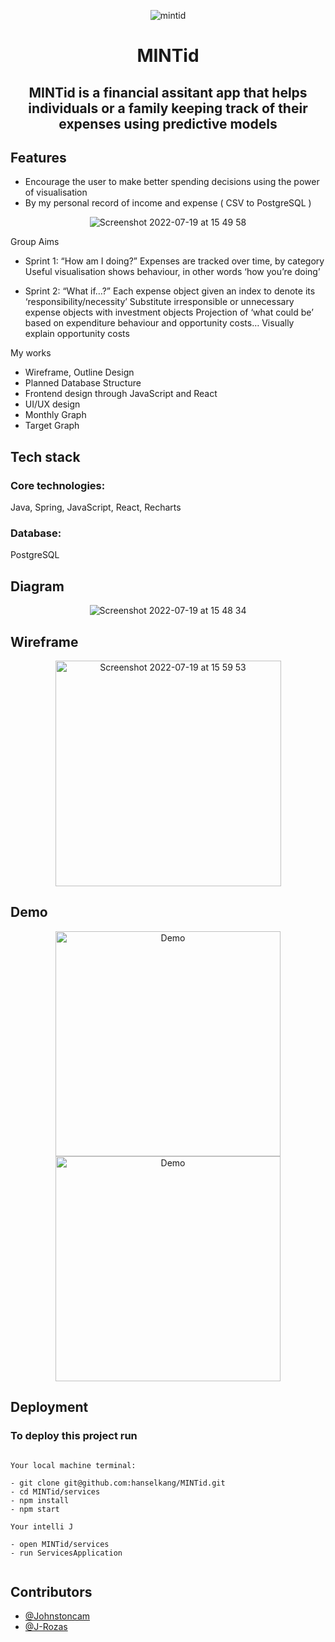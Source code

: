 <div align="center">

![mintid](https://user-images.githubusercontent.com/43307207/179778977-4f542b47-ef63-4e8c-9391-ace0bba9a9e0.jpg)


# MINTid
## MINTid is a financial assitant app that helps individuals or a family keeping track of their expenses using predictive models

</div>

## Features

* Encourage the user to make better spending decisions using the power of visualisation 
* By my personal record of income and expense ( CSV to PostgreSQL )

<div align="center">

![Screenshot 2022-07-19 at 15 49 58](https://user-images.githubusercontent.com/43307207/179780626-e893b140-6e22-4d2c-802f-7c37ead4835d.png)

</div>


Group Aims
* Sprint 1: “How am I doing?”
Expenses are tracked over time, by category
Useful visualisation shows behaviour, in other words ‘how you’re doing’

* Sprint 2: “What if…?”
Each expense object given an index to denote its ‘responsibility/necessity’
Substitute irresponsible or unnecessary expense objects with investment objects
Projection of ‘what could be’ based on expenditure behaviour and opportunity costs…
Visually explain opportunity costs


My works
* Wireframe, Outline Design
* Planned Database Structure
* Frontend design through JavaScript and React
* UI/UX design
* Monthly Graph
* Target Graph


## Tech stack
### Core technologies:
Java, Spring,
JavaScript, React,
Recharts

### Database:
PostgreSQL

## Diagram

<div align="center">

![Screenshot 2022-07-19 at 15 48 34](https://user-images.githubusercontent.com/43307207/179781835-546ad670-67b1-4c5d-b185-f8ddcceb7153.png)

</div>

## Wireframe

<div align="center">

<img width="361" alt="Screenshot 2022-07-19 at 15 59 53" src="https://user-images.githubusercontent.com/43307207/179782839-b6681a7a-b854-421b-a9aa-1ec4e7e176b8.png">

</div>



## Demo


<div align="center">

<img width="360" alt="Demo" src="https://user-images.githubusercontent.com/43307207/179783152-63701159-17e6-49be-9d5d-fdcacd35519f.gif"> <img width="360" alt="Demo" src="https://user-images.githubusercontent.com/43307207/179783200-eec9767e-70e4-4e97-827f-c25bf57c49e9.gif">

</div>



## Deployment

### To deploy this project run

```

Your local machine terminal:

- git clone git@github.com:hanselkang/MINTid.git
- cd MINTid/services
- npm install
- npm start

Your intelli J

- open MINTid/services
- run ServicesApplication


```




## Contributors

* [@Johnstoncam](https://github.com/Johnstoncam)
* [@J-Rozas](https://github.com/J-Rozas)
